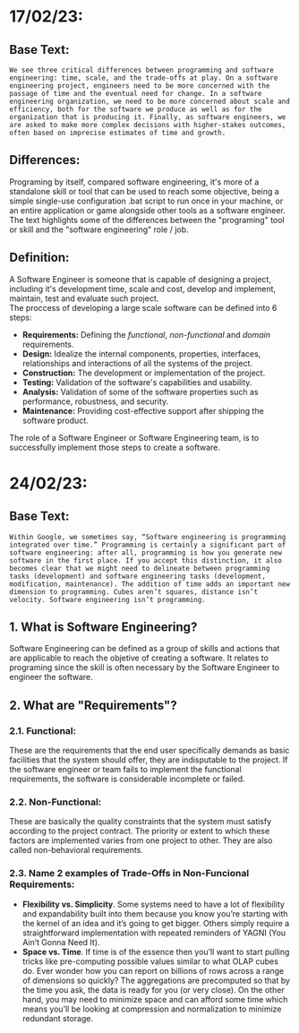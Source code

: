 # 17/02/23:  

## Base Text:  
```We see three critical differences between programming and software engineering: time, scale, and the trade-offs at play. On a software engineering project, engineers need to be more concerned with the passage of time and the eventual need for change. In a software engineering organization, we need to be more concerned about scale and efficiency, both for the software we produce as well as for the organization that is producing it. Finally, as software engineers, we are asked to make more complex decisions with higher-stakes outcomes, often based on imprecise estimates of time and growth.```

## Differences:  
  Programing by itself, compared software engineering, it's more of a standalone skill or tool that can be used to reach some objective, being a simple single-use configuration .bat script to run once in your machine, or an entire application or game alongside other tools as a software engineer.  
  The text highlights some of the differences between the "programing" tool or skill and the "software engineering" role / job.

## Definition:  
  A Software Engineer is someone that is capable of designing a project, including it's development time, scale and cost, develop and implement, maintain, test and evaluate such project.   
  The proccess of developing a large scale software can be defined into 6 steps:  
   - **Requirements:** Defining the *functional*, *non-functional* and *domain* requirements.  
   - **Design:** Idealize the internal components, properties, interfaces, relationships and interactions of all the systems of the project.  
   - **Construction:** The development or implementation of the project.  
   - **Testing:** Validation of the software's capabilities and usability.  
   - **Analysis:** Validation of some of the software properties such as performance, robustness, and security.  
   - **Maintenance:** Providing cost-effective support after shipping the software product.  

The role of a Software Engineer or Software Engineering team, is to successfully implement those steps to create a software.

# 24/02/23:  

## Base Text:  
```Within Google, we sometimes say, “Software engineering is programming integrated over time.” Programming is certainly a significant part of software engineering: after all, programming is how you generate new software in the first place. If you accept this distinction, it also becomes clear that we might need to delineate between programming tasks (development) and software engineering tasks (development, modification, maintenance). The addition of time adds an important new dimension to programming. Cubes aren’t squares, distance isn’t velocity. Software engineering isn’t programming.```

## 1. What is Software Engineering? 
  Software Engineering can be defined as a group of skills and actions that are applicable to reach the objetive of creating a software. It relates to programing since the skill is often necessary by the Software Engineer to engineer the software.

## 2. What are "Requirements"?  
  ### 2.1. Functional:  
  These are the requirements that the end user specifically demands as basic facilities that the system should offer, they are indisputable to the project. If the software engineer or team fails to implement the functional requirements, the software is considerable incomplete or failed.  
  
  ### 2.2. Non-Functional:  
  These are basically the quality constraints that the system must satisfy according to the project contract. The priority or extent to which these factors are implemented varies from one project to other. They are also called non-behavioral requirements.  
    
  ### 2.3. Name 2 examples of Trade-Offs in Non-Funcional Requirements:  
   - **Flexibility vs. Simplicity**. Some systems need to have a lot of flexibility and expandability built into them because you know you’re starting with the kernel of an idea and it’s going to get bigger. Others simply require a straightforward implementation with repeated reminders of YAGNI (You Ain’t Gonna Need It).  
   - **Space vs. Time**. If time is of the essence then you’ll want to start pulling tricks like pre-computing possible values similar to what OLAP cubes do. Ever wonder how you can report on billions of rows across a range of dimensions so quickly? The aggregations are precomputed so that by the time you ask, the data is ready for you (or very close). On the other hand, you may need to minimize space and can afford some time which means you’ll be looking at compression and normalization to minimize redundant storage.  

  
  
